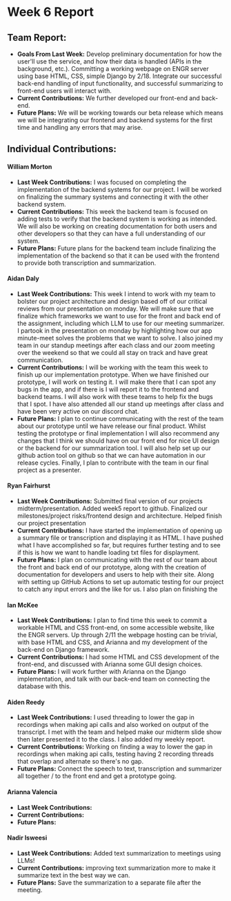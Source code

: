 # Week 6 Report

## Team Report:
- **Goals From Last Week:** Develop preliminary documentation for how the user'll use the service, and how their data is handled (APIs in the background, etc.). Committing a working webpage on ENGR server using base HTML, CSS, simple Django by 2/18. Integrate our successful back-end handling of input functionality, and successful summarizing to front-end users will interact with.
- **Current Contributions:** We further developed our front-end and back-end.
- **Future Plans:** We will be working towards our beta release which means we will be integrating our frontend and backend systems for the first time and handling any errors that may arise.

## Individual Contributions:
#### William Morton
- **Last Week Contributions:** I was focused on completing the implementation of the backend systems for our project. I will be worked on finalizing the summary systems and connecting it with the other backend system.
- **Current Contributions:** This week the backend team is focused on adding tests to verify that the backend system is working as intended. We will also be working on creating documentation for both users and other developers so that they can have a full understanding of our system. 
- **Future Plans:** Future plans for the backend team include finalizing the implementation of the backend so that it can be used with the frontend to provide both transcription and summarization. 

#### Aidan Daly
- **Last Week Contributions:** This week I intend to work with my team to bolster our project architecture and design based off of our critical reviews from our presentation on monday. We will make sure that we finalize which frameworks we want to use for the front and back end of the assignment, including which LLM to use for our meeting summarizer. I partook in the presentation on monday by highlighting how our app minute-meet solves the problems that we want to solve. I also joined my team in our standup meetings after each class and our zoom meeting over the weekend so that we could all stay on track and have great communication. 
- **Current Contributions:** I will be working with the team this week to finish up our implementation prototype. When we have finished our prototype, I will work on testing it. I will make there that I can spot any bugs in the app, and if there is I will report it to the frontend and backend teams. I will also work with these teams to help fix the bugs that I spot. I have also attended all our stand up meetings after class and have been very active on our discord chat. 
- **Future Plans:** I plan to continue communicating with the rest of the team about our prototype until we have release our final product. Whilst testing the prototype or final implementation I will also recommend any changes that I think we should have on our front end for nice UI design or the backend for our summarization tool. I will also help set up our github action tool on github so that we can have automation in our release cycles. Finally, I plan to contribute with the team in our final project as a presenter. 

#### Ryan Fairhurst
- **Last Week Contributions:** Submitted final version of our projects midterm/presentation. Added week5 report to github. Finalized our milestones/project risks/frontend design and architecture. Helped finish our project presentation
- **Current Contributions:** I have started the implementation of opening up a summary file or transcription and displaying it as HTML. I have pushed what I have accomplished so far, but requires further testing and to see if this is how we want to handle loading txt files for displayment.
- **Future Plans:** I plan on communicating with the rest of our team about the front and back end of our prototype, along with the creation of documentation for developers and users to help with their site. Along with setting up GitHub Actions to set up automatic testing for our project to catch any input errors and the like for us. I also plan on finishing the 

#### Ian McKee
- **Last Week Contributions:** I plan to find time this week to commit a workable HTML and CSS front-end, on some accessible website, like the ENGR servers. Up through 2/11 the webpage hosting can be trivial, with base HTML and CSS, and Arianna and my development of the back-end on Django framework.
- **Current Contributions:** I had some HTML and CSS development of the front-end, and discussed with Arianna some GUI design choices.
- **Future Plans:** I will work further with Arianna on the Django implementation, and talk with our back-end team on connecting the database with this.

#### Aiden Reedy
- **Last Week Contributions:**  I used threading to lower the gap in recordings when making api calls and also worked on output of the transcript. I met with the team and helped make our midterm slide show then later presented it to the class. I also added my weekly report.
- **Current Contributions:** Working on finding a way to lower the gap in recordings when making api calls, testing having 2 recording threads that overlap and alternate so there's no gap.
- **Future Plans:**  Connect the speech to text, transcription and summarizer all together / to the front end and get a prototype going.

#### Arianna Valencia
- **Last Week Contributions:** 
- **Current Contributions:** 
- **Future Plans:** 

#### Nadir Isweesi
- **Last Week Contributions:** Added text summarization to meetings using LLMs!
- **Current Contributions:**  improving text summarization more to make it summarize text in the best way we can.
- **Future Plans:** Save the summarization to a separate file after the meeting.
